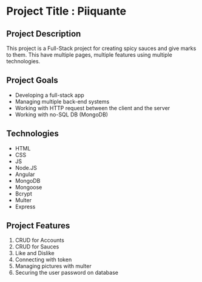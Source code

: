 # Project Title : Piiquante

## Project Description
This project is a Full-Stack project for creating spicy sauces and give marks to them. This have multiple pages, multiple features using multiple technologies.

## Project Goals
- Developing a full-stack app
- Managing multiple back-end systems
- Working with HTTP request between the client and the server
- Working with no-SQL DB (MongoDB)

## Technologies
- HTML
- CSS
- JS
- Node.JS
- Angular
- MongoDB
- Mongoose
- Bcrypt
- Multer
- Express

## Project Features
1. CRUD for Accounts
2. CRUD for Sauces
3. Like and Dislike
4. Connecting with token
5. Managing pictures with multer
6. Securing the user password on database
